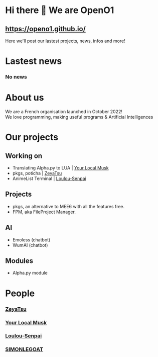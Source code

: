 # Hi there 👋 We are OpenO1 
## https://openo1.github.io/
Here we'll post our lastest projects, news, infos and more!

# Lastest news
### No news

# About us
We are a French organisation launched in October 2022! <br />
We love programming, making useful programs & Artificial Intelligences <br />

# Our projects

## Working on 
* Translating Alpha.py to LUA | <a href="https://github.com/YourLocalMusk">Your Local Musk</a>
* pkgs, poticha | <a href="https://github.com/ZeyaTsu">ZeyaTsu</a>
* AnimeList Terminal | <a href="https://github.com/Loulou-Senpai">Loulou-Senpai</a>

## Projects
* pkgs, an alternative to MEE6 with all the features free.
* FPM, aka FileProject Manager.

## AI
* Emoless (chatbot)
* WumAI (chatbot)

## Modules
* Alpha.py module



# People
### <a href="https://github.com/ZeyaTsu">ZeyaTsu</a>
### <a href="https://github.com/YourLocalMusk">Your Local Musk</a>
### <a href="https://github.com/Loulou-Senpai">Loulou-Senpai</a>
### <a href="https://github.com/SIMONLEGOAT">SIMONLEGOAT</a>
